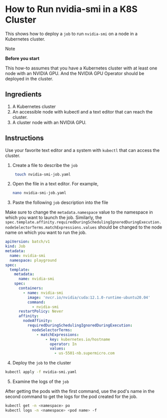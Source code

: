 # How to Run nvidia-smi in a K8S Cluster

This shows how to deploy a `job` to run `nvidia-smi` on a node in a Kubernetes cluster.

> [!NOTE]
> **Before you start**
>
> This how-to assumes that you have a Kubernetes cluster with at least one node with an NVIDIA GPU. And the NVIDIA GPU Operator should be deployed in the cluster.
>


## Ingredients

1. A Kubernetes cluster
2. An accessible node with kubectl and a text editor that can reach the cluster.
3. A cluster node with an NVIDIA GPU.

## Instructions

Use your favorite text editor and a system with `kubectl` that can access the cluster.

1. Create a file to describe the ```job```

   ```bash
    touch nvidia-smi-job.yaml
   ```

2. Open the file in a text editor. For example,

   ```Bash
   nano nvidia-smi-job.yaml
   ```

3. Paste the following ```job``` description into the file

Make sure to change the `metadata.namespace` value to the namespace in which you want to launch the job. Similarly, the `spec.template.affinity.requiredDuringSchedulingIgnoredDuringExecution.nodeSelectorTerms.matchExpressions.values` should be changed to the node name on which you want to run the job.

```yaml
apiVersion: batch/v1
kind: Job
metadata:
  name: nvidia-smi
  namespace: playground
spec:
  template:
    metadata:
      name: nvidia-smi
    spec:
      containers:
        - name: nvidia-smi
          image: 'nvcr.io/nvidia/cuda:12.1.0-runtime-ubuntu20.04'
          command:
            - nvidia-smi
      restartPolicy: Never
      affinity:
        nodeAffinity:
          requiredDuringSchedulingIgnoredDuringExecution:
            nodeSelectorTerms:
              - matchExpressions:
                  - key: kubernetes.io/hostname
                    operator: In
                    values:
                      - us-5501-nb.supermicro.com
```

4. Deploy the `job` to the cluster

```Bash
kubectl apply -f nvidia-smi.yaml
```

5. Examine the logs of the ```job```

After getting the pods with the first command, use the pod's name in the second command to get the logs for the pod created for the job.

```Bash
kubectl get -n <namespace> po
kubectl logs -n <namespace> <pod name> -f
```
